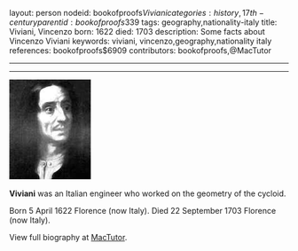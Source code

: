 layout: person
nodeid: bookofproofs$Viviani
categories: history,17th-century
parentid: bookofproofs$339
tags: geography,nationality-italy
title: Viviani, Vincenzo
born: 1622
died: 1703
description: Some facts about Vincenzo Viviani
keywords: viviani, vincenzo,geography,nationality italy
references: bookofproofs$6909
contributors: bookofproofs,@MacTutor

---


---

![Viviani.jpg](https://github.com/bookofproofs/bookofproofs.github.io/blob/main/_sources/_assets/images/portraits/Viviani.jpg?raw=true)

**Viviani** was an Italian engineer who worked on the geometry of the cycloid.

Born 5 April 1622 Florence (now Italy). Died 22 September 1703 Florence (now Italy).


View full biography at [MacTutor](https://mathshistory.st-andrews.ac.uk/Biographies/Viviani/).
